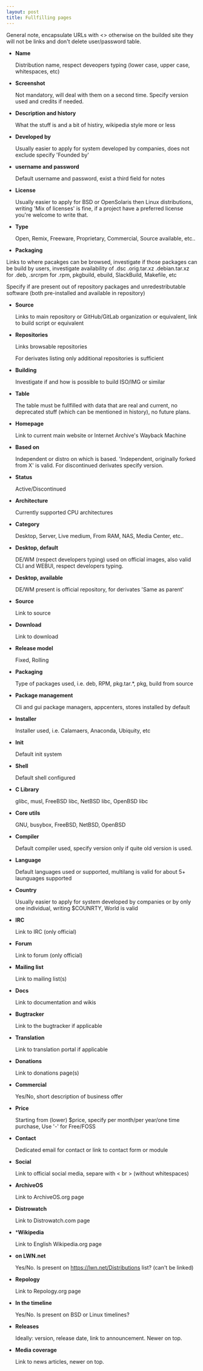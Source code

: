 ```yaml
---
layout: post
title: Fullfilling pages
---
```


General note, encapsulate URLs with <> otherwise on the builded site they will not be links and don't delete user/password table.

* **Name**

  Distribution name, respect deveopers typing (lower case, upper case, whitespaces, etc)


* **Screenshot**

  Not mandatory, will deal with them on a second time. Specify version used and credits if needed.


* **Description and history**

  What the stuff is and a bit of histiry, wikipedia style more or less


* **Developed by**

  Usually easier to apply for system developed by companies, does not exclude specify 'Founded by'


* **username and password**

  Default username and password, exist a third field for notes


* **License**

  Usually easier to apply for BSD or OpenSolaris then Linux distributions, writing 'Mix of licenses' is fine, if a project have a preferred license you're welcome to write that.


* **Type**

  Open, Remix, Freeware, Proprietary, Commercial, Source available, etc..


* **Packaging**

 Links to where pacakges can be browsed, investigate if those packages can be build by users, investigate availability of .dsc .orig.tar.xz .debian.tar.xz for .deb, .srcrpm for .rpm, pkgbuild, ebuild, SlackBuild, Makefile, etc

  Specify if are present out of repository packages and unredestributable software (both pre-installed and available in repository)


* **Source**

  Links to main repository or GitHub/GitLab organization or equivalent, link to build script or equivalent


* **Repositories**

  Links browsable repositories

  For derivates listing only additional repositories is sufficient


* **Building**

  Investigate if and how is possible to build ISO/IMG or similar


* **Table**

  The table must be fullfilled with data that are real and current, no deprecated stuff (which can be mentioned in history), no future plans.


* **Homepage**

  Link to current main website or Internet Archive's Wayback Machine


* **Based on**

  Independent or distro on which is based. 'Independent, originally forked from X' is valid. For discontinued derivates specify version.


* **Status**

  Active/Discontinued


* **Architecture**

  Currently supported CPU architectures


* **Category**

  Desktop, Server, Live medium, From RAM, NAS, Media Center, etc..


* **Desktop, default**

  DE/WM (respect developers typing) used on official images, also valid CLI and WEBUI, respect developers typing.


* **Desktop, available**

  DE/WM present is official repository, for derivates 'Same as parent'


* **Source**

  Link to source


* **Download**

  Link to download


* **Release model**

  Fixed, Rolling


* **Packaging**

  Type of packages used, i.e. deb, RPM, pkg.tar.*, pkg, build from source


* **Package management**

  Cli and gui package managers, appcenters, stores installed by default


* **Installer**

  Installer used, i.e. Calamaers, Anaconda, Ubiquity, etc


* **Init**

  Default init system


* **Shell**

  Default shell configured


* **C Library**

  glibc, musl, FreeBSD libc, NetBSD libc, OpenBSD libc


* **Core utils**

  GNU, busybox, FreeBSD, NetBSD, OpenBSD


* **Compiler**

  Default compiler used, specify version only if quite old version is used.


* **Language**

  Default languages used or supported, multilang is valid for about 5+ launguages supported


* **Country**

  Usually easier to apply for system developed by companies or by only one individual, writing $COUNRTY, World is valid


* **IRC**

  Link to IRC (only official)


* **Forum**

  Link to forum (only official)


* **Mailing list**

  Link to mailing list(s)


* **Docs**

  Link to documentation and wikis


* **Bugtracker**

  Link to the bugtracker if applicable


* **Translation**

  Link to translation portal if applicable


* **Donations**

  Link to donations page(s)


* **Commercial**

  Yes/No, short description of business offer


* **Price**

  Starting from (lower) $price, specify per month/per year/one time purchase, Use '-' for Free/FOSS


* **Contact**

  Dedicated email for contact or link to contact form or module


* **Social**

  Link to official social media, separe with < br > (without whitespaces)


* **ArchiveOS**

  Link to ArchiveOS.org page


* **Distrowatch**

  Link to Distrowatch.com page


* ***Wikipedia**

  Link to English Wikipedia.org page


* **on LWN.net**

  Yes/No. Is present on https://lwn.net/Distributions list? (can't be linked)


* **Repology**

  Link to Repology.org page


* **In the timeline**

  Yes/No. Is present on BSD or Linux timelines?


* **Releases**

  Ideally: version, release date, link to announcement. Newer on top.


* **Media coverage**

  Link to news articles, newer on top.
